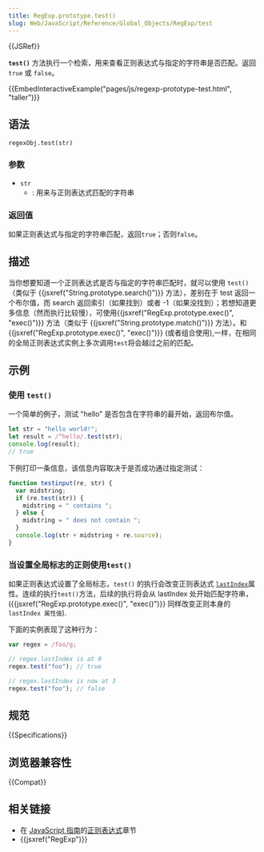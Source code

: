 ```yaml
---
title: RegExp.prototype.test()
slug: Web/JavaScript/Reference/Global_Objects/RegExp/test
---
```


{{JSRef}}

**`test()`** 方法执行一个检索，用来查看正则表达式与指定的字符串是否匹配。返回 `true` 或 `false`。

{{EmbedInteractiveExample("pages/js/regexp-prototype-test.html", "taller")}}

## 语法

```plain
regexObj.test(str)
```

### 参数

- `str`
  - : 用来与正则表达式匹配的字符串

### 返回值

如果正则表达式与指定的字符串匹配，返回`true`；否则`false`。

## 描述

当你想要知道一个正则表达式是否与指定的字符串匹配时，就可以使用 `test()`（类似于 {{jsxref("String.prototype.search()")}} 方法），差别在于 test 返回一个布尔值，而 search 返回索引（如果找到）或者 -1（如果没找到）；若想知道更多信息（然而执行比较慢），可使用{{jsxref("RegExp.prototype.exec()", "exec()")}} 方法（类似于 {{jsxref("String.prototype.match()")}} 方法）。和 {{jsxref("RegExp.prototype.exec()", "exec()")}} (或者组合使用),一样，在相同的全局正则表达式实例上多次调用`test`将会越过之前的匹配。

## 示例

### 使用 `test()`

一个简单的例子，测试 "hello" 是否包含在字符串的最开始，返回布尔值。

```js
let str = "hello world!";
let result = /^hello/.test(str);
console.log(result);
// true
```

下例打印一条信息，该信息内容取决于是否成功通过指定测试：

```js
function testinput(re, str) {
  var midstring;
  if (re.test(str)) {
    midstring = " contains ";
  } else {
    midstring = " does not contain ";
  }
  console.log(str + midstring + re.source);
}
```

### 当设置全局标志的正则使用`test()`

如果正则表达式设置了全局标志，`test()` 的执行会改变正则表达式 [`lastIndex`](/zh-CN/docs/Web/JavaScript/Reference/Global_Objects/RegExp/lastIndex)属性。连续的执行`test()`方法，后续的执行将会从 lastIndex 处开始匹配字符串，({{jsxref("RegExp.prototype.exec()", "exec()")}} 同样改变正则本身的 `lastIndex 属性值`).

下面的实例表现了这种行为：

```js
var regex = /foo/g;

// regex.lastIndex is at 0
regex.test("foo"); // true

// regex.lastIndex is now at 3
regex.test("foo"); // false
```

## 规范

{{Specifications}}

## 浏览器兼容性

{{Compat}}

## 相关链接

- 在 [JavaScript 指南](/zh-CN/docs/Web/JavaScript/Guide)的[正则表达式](/zh-CN/docs/Web/JavaScript/Guide/Regular_expressions)章节
- {{jsxref("RegExp")}}
